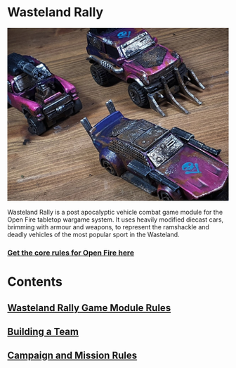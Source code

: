 # Wasteland Rally

![Wasteland Rally Cars](images/wasteland-rally-header.jpg "Wasteland Rally Cars")

Wasteland Rally is a post apocalyptic vehicle combat game module for the Open Fire tabletop wargame system. It uses heavily modified diecast cars, brimming with armour and weapons, to represent the ramshackle and deadly vehicles of the most popular sport in the Wasteland.

### [Get the core rules for Open Fire here](https://github.com/open-source-tabletop/openfire/)

# Contents

## [Wasteland Rally Game Module Rules](https://github.com/open-source-tabletop/openfire-gm-wasteland-rally/blob/main/01-wasteland-rally-game-module.md)

## [Building a Team](https://github.com/open-source-tabletop/openfire-gm-wasteland-rally/blob/main/02-wasteland-rally-building-a-team.md)

## [Campaign and Mission Rules](https://github.com/open-source-tabletop/openfire-gm-wasteland-rally/blob/main/03-wasteland-rally-campaigns-and-missions.md)
